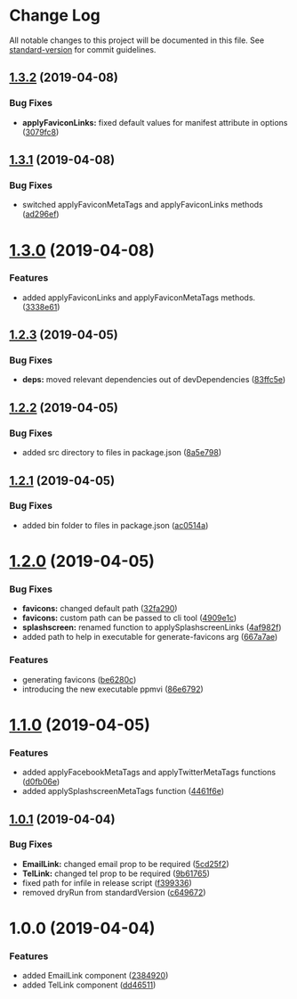 # Change Log

All notable changes to this project will be documented in this file. See [standard-version](https://github.com/conventional-changelog/standard-version) for commit guidelines.

## [1.3.2](https://github.com/ppmvi/needful-things/compare/v1.3.1...v1.3.2) (2019-04-08)


### Bug Fixes

* **applyFaviconLinks:** fixed default values for manifest attribute in options ([3079fc8](https://github.com/ppmvi/needful-things/commit/3079fc8))



## [1.3.1](https://github.com/ppmvi/needful-things/compare/v1.3.0...v1.3.1) (2019-04-08)


### Bug Fixes

* switched applyFaviconMetaTags and applyFaviconLinks methods ([ad296ef](https://github.com/ppmvi/needful-things/commit/ad296ef))



# [1.3.0](http://gitlab.ppm-vi.de/nodejs/needful-things/compare/v1.2.3...v1.3.0) (2019-04-08)


### Features

* added applyFaviconLinks and applyFaviconMetaTags methods. ([3338e61](http://gitlab.ppm-vi.de/nodejs/needful-things/commit/3338e61))



## [1.2.3](http://gitlab.ppm-vi.de/nodejs/needful-things/compare/v1.2.2...v1.2.3) (2019-04-05)


### Bug Fixes

* **deps:** moved relevant dependencies out of devDependencies ([83ffc5e](http://gitlab.ppm-vi.de/nodejs/needful-things/commit/83ffc5e))



## [1.2.2](http://gitlab.ppm-vi.de/nodejs/needful-things/compare/v1.2.1...v1.2.2) (2019-04-05)


### Bug Fixes

* added src directory to files in package.json ([8a5e798](http://gitlab.ppm-vi.de/nodejs/needful-things/commit/8a5e798))



## [1.2.1](http://gitlab.ppm-vi.de/nodejs/needful-things/compare/v1.2.0...v1.2.1) (2019-04-05)


### Bug Fixes

* added bin folder to files in package.json ([ac0514a](http://gitlab.ppm-vi.de/nodejs/needful-things/commit/ac0514a))



# [1.2.0](http://gitlab.ppm-vi.de/nodejs/needful-things/compare/v1.1.0...v1.2.0) (2019-04-05)


### Bug Fixes

* **favicons:** changed default path ([32fa290](http://gitlab.ppm-vi.de/nodejs/needful-things/commit/32fa290))
* **favicons:** custom path can be passed to cli tool ([4909e1c](http://gitlab.ppm-vi.de/nodejs/needful-things/commit/4909e1c))
* **splashscreen:** renamed function to applySplashscreenLinks ([4af982f](http://gitlab.ppm-vi.de/nodejs/needful-things/commit/4af982f))
* added path to help in executable for generate-favicons arg ([667a7ae](http://gitlab.ppm-vi.de/nodejs/needful-things/commit/667a7ae))


### Features

* generating favicons ([be6280c](http://gitlab.ppm-vi.de/nodejs/needful-things/commit/be6280c))
* introducing the new executable ppmvi ([86e6792](http://gitlab.ppm-vi.de/nodejs/needful-things/commit/86e6792))



# [1.1.0](http://gitlab.ppm-vi.de/nodejs/needful-things/compare/v1.0.1...v1.1.0) (2019-04-05)


### Features

* added applyFacebookMetaTags and applyTwitterMetaTags functions ([d0fb06e](http://gitlab.ppm-vi.de/nodejs/needful-things/commit/d0fb06e))
* added applySplashscreenMetaTags function ([4461f6e](http://gitlab.ppm-vi.de/nodejs/needful-things/commit/4461f6e))



## [1.0.1](http://gitlab.ppm-vi.de/nodejs/needful-things/compare/v1.0.0...v1.0.1) (2019-04-04)


### Bug Fixes

* **EmailLink:** changed email prop to be required ([5cd25f2](http://gitlab.ppm-vi.de/nodejs/needful-things/commit/5cd25f2))
* **TelLink:** changed tel prop to be required ([9b61765](http://gitlab.ppm-vi.de/nodejs/needful-things/commit/9b61765))
* fixed path for infile in release script ([f399336](http://gitlab.ppm-vi.de/nodejs/needful-things/commit/f399336))
* removed dryRun from standardVersion ([c649672](http://gitlab.ppm-vi.de/nodejs/needful-things/commit/c649672))



# 1.0.0 (2019-04-04)


### Features

* added EmailLink component ([2384920](http://gitlab.ppm-vi.de/nodejs/needful-things/commit/2384920))
* added TelLink component ([dd46511](http://gitlab.ppm-vi.de/nodejs/needful-things/commit/dd46511))
